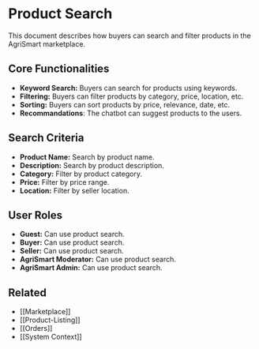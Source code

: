 # Product Search

This document describes how buyers can search and filter products in the AgriSmart marketplace.

## Core Functionalities

*   **Keyword Search:** Buyers can search for products using keywords.
*   **Filtering:** Buyers can filter products by category, price, location, etc.
*   **Sorting:** Buyers can sort products by price, relevance, date, etc.
* **Recommandations**: The chatbot can suggest products to the users.

## Search Criteria

*   **Product Name:** Search by product name.
*   **Description:** Search by product description.
*   **Category:** Filter by product category.
*   **Price:** Filter by price range.
*   **Location:** Filter by seller location.

## User Roles

*   **Guest:** Can use product search.
*   **Buyer:** Can use product search.
*   **Seller:** Can use product search.
*   **AgriSmart Moderator:** Can use product search.
*   **AgriSmart Admin:** Can use product search.

## Related

*   [[Marketplace]]
*   [[Product-Listing]]
*   [[Orders]]
* [[System Context]]
